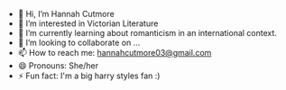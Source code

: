 - 👋 Hi, I’m Hannah Cutmore
- 👀 I’m interested in Victorian Literature
- 🌱 I’m currently learning about romanticism in an international context.
- 💞️ I’m looking to collaborate on ...
- 📫 How to reach me: hannahcutmore03@gmail.com
- 😄 Pronouns: She/her
- ⚡ Fun fact: I'm a big harry styles fan :) 

<!---
hannahcutmore/hannahcutmore is a ✨ special ✨ repository because its `README.md` (this file) appears on your GitHub profile.
You can click the Preview link to take a look at your changes.
--->
